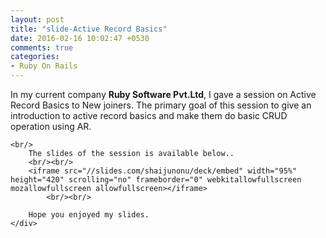 ```yaml
---
layout: post
title: "slide-Active Record Basics"
date: 2016-02-16 10:02:47 +0530
comments: true
categories: 
- Ruby On Rails
---
```


<div class='post'>
	<div dir="ltr" style="text-align: left;" trbidi="on">
		In my current company <strong>Ruby Software Pvt.Ltd</strong>, I gave a session on Active Record Basics to New joiners. The primary goal of this session to give an introduction to active record basics and make them do basic CRUD operation using AR. 

    <br/>
		The slides of the session is available below..
		<br/><br/>
		<iframe src="//slides.com/shaijunonu/deck/embed" width="95%" height="420" scrolling="no" frameborder="0" webkitallowfullscreen mozallowfullscreen allowfullscreen></iframe>
			<br/><br/>

		Hope you enjoyed my slides.
	</div>
</div>
